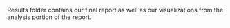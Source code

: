 Results folder contains our final report as well as our visualizations from the analysis portion of the report. 